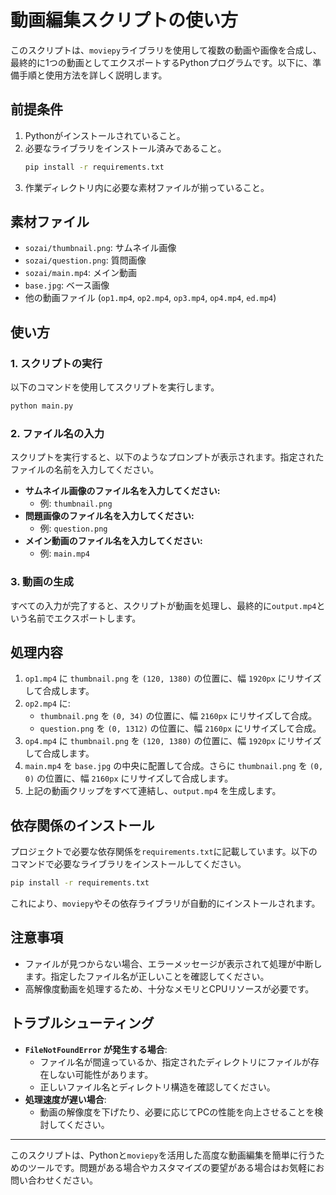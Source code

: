 # 動画編集スクリプトの使い方

このスクリプトは、`moviepy`ライブラリを使用して複数の動画や画像を合成し、最終的に1つの動画としてエクスポートするPythonプログラムです。以下に、準備手順と使用方法を詳しく説明します。

## 前提条件
1. Pythonがインストールされていること。
2. 必要なライブラリをインストール済みであること。
   ```bash
   pip install -r requirements.txt
   ```
3. 作業ディレクトリ内に必要な素材ファイルが揃っていること。

## 素材ファイル
- `sozai/thumbnail.png`: サムネイル画像
- `sozai/question.png`: 質問画像
- `sozai/main.mp4`: メイン動画
- `base.jpg`: ベース画像
- 他の動画ファイル (`op1.mp4`, `op2.mp4`, `op3.mp4`, `op4.mp4`, `ed.mp4`)

## 使い方

### 1. スクリプトの実行
以下のコマンドを使用してスクリプトを実行します。
```bash
python main.py
```

### 2. ファイル名の入力
スクリプトを実行すると、以下のようなプロンプトが表示されます。指定されたファイルの名前を入力してください。

- **サムネイル画像のファイル名を入力してください:**
  - 例: `thumbnail.png`
- **問題画像のファイル名を入力してください:**
  - 例: `question.png`
- **メイン動画のファイル名を入力してください:**
  - 例: `main.mp4`

### 3. 動画の生成
すべての入力が完了すると、スクリプトが動画を処理し、最終的に`output.mp4`という名前でエクスポートします。

## 処理内容
1. `op1.mp4` に `thumbnail.png` を `(120, 1380)` の位置に、幅 `1920px` にリサイズして合成します。
2. `op2.mp4` に:
   - `thumbnail.png` を `(0, 34)` の位置に、幅 `2160px` にリサイズして合成。
   - `question.png` を `(0, 1312)` の位置に、幅 `2160px` にリサイズして合成。
3. `op4.mp4` に `thumbnail.png` を `(120, 1380)` の位置に、幅 `1920px` にリサイズして合成します。
4. `main.mp4` を `base.jpg` の中央に配置して合成。さらに `thumbnail.png` を `(0, 0)` の位置に、幅 `2160px` にリサイズして合成します。
5. 上記の動画クリップをすべて連結し、`output.mp4` を生成します。

## 依存関係のインストール
プロジェクトで必要な依存関係を`requirements.txt`に記載しています。以下のコマンドで必要なライブラリをインストールしてください。

```bash
pip install -r requirements.txt
```

これにより、`moviepy`やその依存ライブラリが自動的にインストールされます。

## 注意事項
- ファイルが見つからない場合、エラーメッセージが表示されて処理が中断します。指定したファイル名が正しいことを確認してください。
- 高解像度動画を処理するため、十分なメモリとCPUリソースが必要です。

## トラブルシューティング
- **`FileNotFoundError` が発生する場合**:
  - ファイル名が間違っているか、指定されたディレクトリにファイルが存在しない可能性があります。
  - 正しいファイル名とディレクトリ構造を確認してください。
- **処理速度が遅い場合**:
  - 動画の解像度を下げたり、必要に応じてPCの性能を向上させることを検討してください。

---

このスクリプトは、Pythonと`moviepy`を活用した高度な動画編集を簡単に行うためのツールです。問題がある場合やカスタマイズの要望がある場合はお気軽にお問い合わせください。

